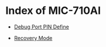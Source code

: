 
Index of MIC-710AI
===

- [Debug Port PIN Define](https://advantechralph.github.io/documents/mic710ai/debug-port-pin-define/)

- [Recovery Mode](https://advantechralph.github.io/documents/mic710ai/recovery-mode/)


